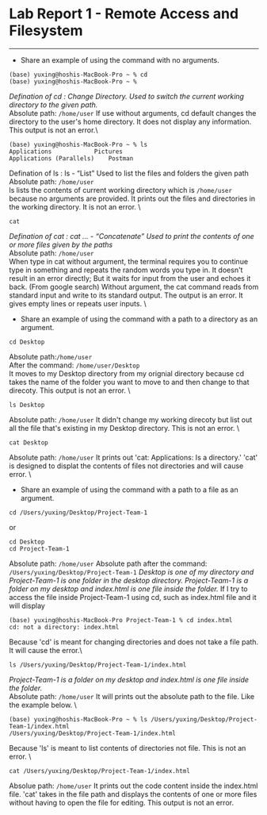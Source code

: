 # **Lab Report 1 - Remote Access and Filesystem** 
---

* Share an example of using the command with no arguments.

```
(base) yuxing@hoshis-MacBook-Pro ~ % cd
(base) yuxing@hoshis-MacBook-Pro ~ % 
```
*Defination of cd : Change Directory. Used to switch the current working directory to the given path.* \
Absolute path: `/home/user`
If use without arguments, cd default changes the directory to the user's home directory. It does not display any information. This output is not an error.\



```
(base) yuxing@hoshis-MacBook-Pro ~ % ls
Applications			Pictures
Applications (Parallels)	Postman

```
Defination of ls : ls <path> - “List” Used to list the files and folders the given path\
Absolute path: `/home/user`\
ls lists the contents of current working directory which is `/home/user` because no arguments are provided. It prints out the files and directories in the working directory. It is not an error. \


    
```
cat 
```
*Defination of cat : cat <path1> <path2> ... - “Concatenate” Used to print the contents of one or more files given by the paths*\
Absolute path: `/home/user` \
When type in cat without argument, the terminal requires you to continue type in something and repeats the random words you type in. It doesn't result in an error directly; But it waits for input from the user and echoes it back.
(From google search) Without argument, the cat command reads from standard input and write to its standard output. The output is an error. It gives empty lines or repeats user inputs. \


  
* Share an example of using the command with a path to a directory as an argument.
```
cd Desktop
```
Absolute path:`/home/user`\
After the command: `/home/user/Desktop` \
It moves to my Desktop directory from my orignial directory because cd takes the name of the folder you want to move to and then change to that direcoty. This output is not an error. 
  \

    
```
ls Desktop
```
Absolute path: `/home/user`
It didn't change my working direcoty but list out all the file that's existing in my Desktop directory. This is not an error. \


    
```
cat Desktop
```
Absolute path: `/home/user`
It prints out 'cat: Applications: Is a directory.' 'cat' is designed to displat the contents of files not directories and will cause error. \


  
* Share an example of using the command with a path to a file as an argument.
```
cd /Users/yuxing/Desktop/Project-Team-1
```
or 
```
cd Desktop
cd Project-Team-1
```
Absolute path: `/home/user`
Absolute path after the command: `/Users/yuxing/Desktop/Project-Team-1`
*Desktop is one of my directory and Project-Team-1 is one folder in the desktop directory. Project-Team-1 is a folder on my desktop and index.html is one file inside the folder.*
If I try to access the file inside Project-Team-1 using cd, such as index.html file and it will display 
```
(base) yuxing@hoshis-MacBook-Pro Project-Team-1 % cd index.html
cd: not a directory: index.html
```
Because 'cd' is meant for changing directories and does not take a file path. It will cause the error.\

    
```
ls /Users/yuxing/Desktop/Project-Team-1/index.html
```
*Project-Team-1 is a folder on my desktop and index.html is one file inside the folder.*\
Absolute path: `/home/user`
It will prints out the absolute path to the file. Like the example below. \
```
(base) yuxing@hoshis-MacBook-Pro ~ % ls /Users/yuxing/Desktop/Project-Team-1/index.html
/Users/yuxing/Desktop/Project-Team-1/index.html
```
Because 'ls' is meant to list contents of directories not file. This is not an error. \

```
cat /Users/yuxing/Desktop/Project-Team-1/index.html
```
Absolue path: `/home/user`
It prints out the code content inside the index.html file. 'cat' takes in the file path and displays the contents of one or more files without having to open the file for editing. This output is not an error. 


